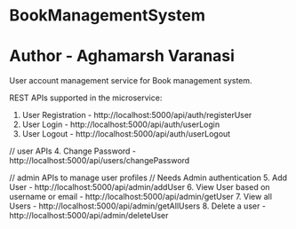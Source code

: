 # BookManagementSystem
# Author - Aghamarsh Varanasi
User account management service for Book management system.

REST APIs supported in the microservice:

1. User Registration                        - http://localhost:5000/api/auth/registerUser
2. User Login                               - http://localhost:5000/api/auth/userLogin
3. User Logout                              - http://localhost:5000/api/auth/userLogout

// user APIs
4. Change Password                          - http://localhost:5000/api/users/changePassword

// admin APIs to manage user profiles
// Needs Admin authentication
5. Add User                                 - http://localhost:5000/api/admin/addUser
6. View User based on username or email     - http://localhost:5000/api/admin/getUser
7. View all Users                           - http://localhost:5000/api/admin/getAllUsers
8. Delete a user                            - http://localhost:5000/api/admin/deleteUser